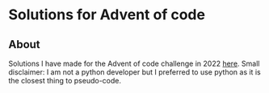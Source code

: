 # Solutions for Advent of code

## About 

Solutions I have made for the Advent of code challenge in 2022 <a href="#advent-of-code">here</a>.
Small disclaimer: I am not a python developer but I preferred to use python as it is the closest thing to pseudo-code.

[advent-of-code]: https://adventofcode.com/2022